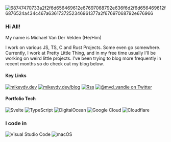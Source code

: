 ![68747470733a2f2f6d656469612e67697068792e636f6d2f6d656469612f6876524a434c467a6361737252346961377a2f67697068792e676966](https://user-images.githubusercontent.com/9092863/176780937-95c5d1b5-ee92-4518-a77e-bc252a1bbdc2.gif)

### Hi All!
My name is Michael Van Der Velden (He/Him)

I work on various JS, TS, C and Rust Projects. Some even go somewhere.
Currently, I work at Pretty Little Thing, and in my free time usually I'll be working on weird little projects. I've been trying to blog more frequently in recent months so do check out my blog below.

#### Key Links
[![mikevdv.dev](https://img.shields.io/badge/portfolio-mikevdv.dev-orange?style=for-the-badge)](https://mikevdv.dev)
[![mikevdv.dev/blog](https://img.shields.io/badge/blog-mikevdv.dev/blog-red?style=for-the-badge)](https://mikevdv.dev/blog)
[![Rss](https://img.shields.io/badge/rss-F88900?style=for-the-badge&logo=rss&logoColor=white)](https://mikevdv.dev/blog/rss.xml)
[![@mvd_vandie on Twitter](https://img.shields.io/badge/twitter-@mvd_vandie-blue?style=for-the-badge&logo=twitter&color=1DA1F2)](https://twitter.com/mvd_vandie)

#### Portfolio Tech
![Svelte](https://img.shields.io/badge/svelte-%23f1413d.svg?style=for-the-badge&logo=svelte&logoColor=white)
![TypeScript](https://img.shields.io/badge/typescript-%23007ACC.svg?style=for-the-badge&logo=typescript&logoColor=white)
![DigitalOcean](https://img.shields.io/badge/DigitalOcean-%230167ff.svg?style=for-the-badge&logo=digitalOcean&logoColor=white)
![Google Cloud](https://img.shields.io/badge/GoogleCloud-%234285F4.svg?style=for-the-badge&logo=google-cloud&logoColor=white)
![Cloudflare](https://img.shields.io/badge/Cloudflare-F38020?style=for-the-badge&logo=Cloudflare&logoColor=white)

### I code in
![Visual Studio Code](https://img.shields.io/badge/Visual%20Studio%20Code-0078d7.svg?style=for-the-badge&logo=visual-studio-code&logoColor=white)
![macOS](https://a11ybadges.com/badge?logo=macos)
